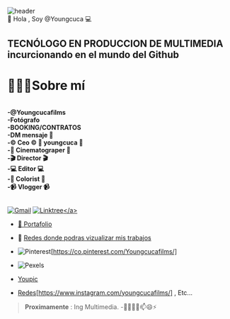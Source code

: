 ![header](https://capsule-render.vercel.app/api?type=waving&color=FF3737&height=200&section=header&text=👾Hola%20Mundo&fontAlignY=35&fontSize=70&animation=fadeIn&fontColor=FFFFFF&descAlignY=55)
<br>
👋 Hola , Soy @Youngcuca 💻
## **TECNÓLOGO EN PRODUCCION DE MULTIMEDIA** incurcionando en el mundo del Github
# 🙋🏻‍♂️Sobre mí
<br>**-@Youngcucafilms**
<br>**-Fotógrafo**
<br>**-BOOKING/CONTRATOS**
<br>**-DM mensaje 📩**
<br>**-©️ Ceo ©️ 📸 youngcuca 📸**
<br>**-🎥 Cinematograper 🎥**
<br>**-🎬 Director 🎬**
<br>**-💻 Editor 💻**
<br>**-🎨 Colorist 🎨**
<br>**-📹 Vlogger 📹**

## 
<a href="mianhega99@gmail.com" rel="correo">![Gmail](https://img.shields.io/badge/Gmail-D14836?style=for-the-badge&logo=gmail&logoColor=white)</a>
<a href="PAZXh0bgNhZW0CMTEAAaZGWnaMhI4fYjwG5ySS_3yZ78nl8mbjHgNZOUJ2qlNa21K_F_LuHBnKhi8_aem_EvCNC0sBHM8Re2TVIYspTg/" rel="correo">![Linktree]([https://img.shields.io/badge/linkedin-%230077B5.svg?style=for-the-badge&logo=linkedin&logoColor=white](https://img.shields.io/badge/linktree-43E55E?style=flat&logo=linktree&logoColor=white))</a>
- 👀 [Portafolio](https://drive.google.com/drive/folders/1GOocN0ug3b5xjQhjYifBr4Mbwg3fy6Th)
- 👀 [Redes donde podras vizualizar mis trabajos](https://linktr.ee/Youngcucafilms?fbclid=PAZXh0bgNhZW0CMTEAAaZKuPxjlvIGmzdr2LPWCCfHpYXK44bkYJVaaLayq6qNCap5kxC9RvEQRy0_aem_cyPFjrM0o1RwUgf7c9710g)
- ![Pinterest](https://img.shields.io/badge/Pinterest-BD081C?style=flat&logo=pinterest&logoColor=white)[https://co.pinterest.com/Youngcucafilms/]
- ![Pexels](https://www.pexels.com/es-es/@youngcucafilms-1091646142/)
- [Youpic](https://youpic.com/youngcucafilms)

- [Redes](Instagram)[https://www.instagram.com/youngcucafilms/] , Etc...
>**Proximamente** : Ing Multimedia.
-👋👀🌱💞️📫😄⚡
<!---
Youngcuca/Youngcuca is a ✨ special ✨ repository because its `README.md` (this file) appears on your GitHub profile.
You can click the Preview link to take a look at your changes.
--->
